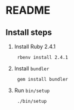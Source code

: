 # README

## Install steps

1. Install Ruby 2.4.1

        rbenv install 2.4.1

2. Install `bundler`

        gem install bundler

3. Run `bin/setup`

        ./bin/setup

